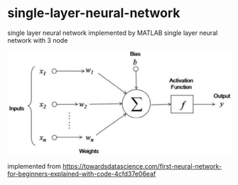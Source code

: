 # single-layer-neural-network
single layer neural network implemented by MATLAB
single layer neural network with 3 node 

![alt text](https://raw.githubusercontent.com/saalimon/single-layer-neural-network/master/nn.png)

implemented from https://towardsdatascience.com/first-neural-network-for-beginners-explained-with-code-4cfd37e06eaf
